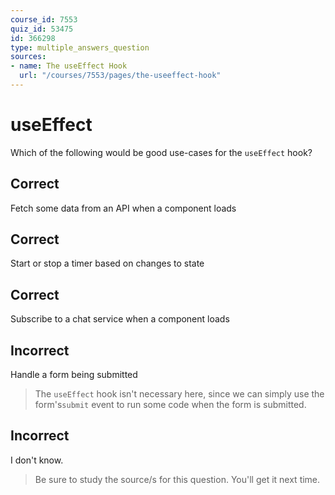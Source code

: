 ```yaml
---
course_id: 7553
quiz_id: 53475
id: 366298
type: multiple_answers_question
sources:
- name: The useEffect Hook
  url: "/courses/7553/pages/the-useeffect-hook"
---
```


# useEffect

Which of the following would be good use-cases for the `useEffect` hook?

## Correct

Fetch some data from an API when a component loads

## Correct

Start or stop a timer based on changes to state

## Correct

Subscribe to a chat service when a component loads

## Incorrect

Handle a form being submitted

> The `useEffect` hook isn't necessary here, since we can simply use the
> form's`submit` event to run some code when the form is submitted.

## Incorrect

I don't know.

> Be sure to study the source/s for this question. You'll get it next time.
